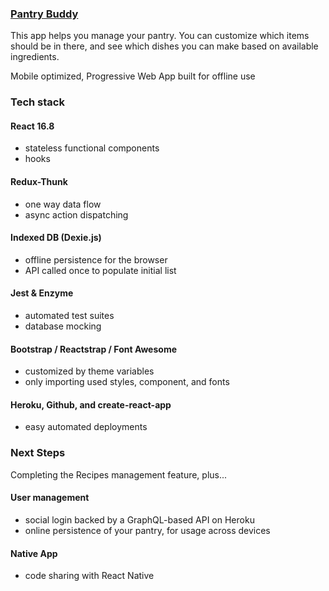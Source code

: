 ### [Pantry Buddy](https://pantrybuddy.herokuapp.com)

This app helps you manage your pantry. You can customize which items should be in there, and see which dishes you can make based on available ingredients.

Mobile optimized, Progressive Web App built for offline use

### Tech stack

#### React 16.8
- stateless functional components
- hooks

#### Redux-Thunk
- one way data flow
- async action dispatching

#### Indexed DB (Dexie.js)
- offline persistence for the browser
- API called once to populate initial list

#### Jest & Enzyme
- automated test suites
- database mocking

#### Bootstrap / Reactstrap / Font Awesome
- customized by theme variables
- only importing used styles, component, and fonts

#### Heroku, Github, and create-react-app
- easy automated deployments

### Next Steps

Completing the Recipes management feature, plus...

#### User management
- social login backed by a GraphQL-based API on Heroku
- online persistence of your pantry, for usage across devices

#### Native App
- code sharing with React Native

